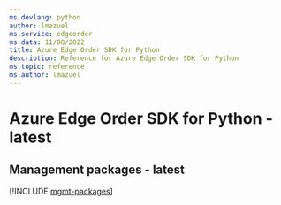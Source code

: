 ```yaml
---
ms.devlang: python
author: lmazuel
ms.service: edgeorder
ms.data: 11/08/2022
title: Azure Edge Order SDK for Python
description: Reference for Azure Edge Order SDK for Python
ms.topic: reference
ms.author: lmazuel
---
```

# Azure Edge Order SDK for Python - latest

## Management packages - latest
[!INCLUDE [mgmt-packages](edge-order-mgmt-index.md)]
